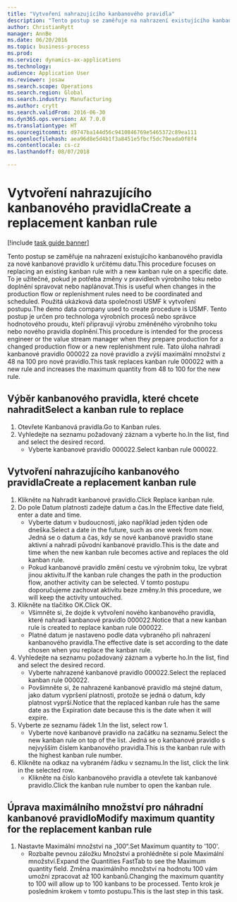 ```yaml
--- 
title: "Vytvoření nahrazujícího kanbanového pravidla"
description: "Tento postup se zaměřuje na nahrazení existujícího kanbanového pravidla za nové kanbanové pravidlo k určitému datu."
author: ChristianRytt
manager: AnnBe
ms.date: 06/20/2016
ms.topic: business-process
ms.prod: 
ms.service: dynamics-ax-applications
ms.technology: 
audience: Application User
ms.reviewer: josaw
ms.search.scope: Operations
ms.search.region: Global
ms.search.industry: Manufacturing
ms.author: crytt
ms.search.validFrom: 2016-06-30
ms.dyn365.ops.version: AX 7.0.0
ms.translationtype: HT
ms.sourcegitcommit: d9747ba144d56c9410846769e5465372c89ea111
ms.openlocfilehash: aea96d8e5d4b1f3a8451e5fbcf5dc70eada0f8f4
ms.contentlocale: cs-cz
ms.lasthandoff: 08/07/2018

---
```

# <a name="create-a-replacement-kanban-rule"></a><span data-ttu-id="a7ec2-103">Vytvoření nahrazujícího kanbanového pravidla</span><span class="sxs-lookup"><span data-stu-id="a7ec2-103">Create a replacement kanban rule</span></span>

[!include [task guide banner](../../includes/task-guide-banner.md)]

<span data-ttu-id="a7ec2-104">Tento postup se zaměřuje na nahrazení existujícího kanbanového pravidla za nové kanbanové pravidlo k určitému datu.</span><span class="sxs-lookup"><span data-stu-id="a7ec2-104">This procedure focuses on replacing an existing kanban rule with a new kanban rule on a specific date.</span></span> <span data-ttu-id="a7ec2-105">To je užitečné, pokud je potřeba změny v pravidlech výrobního toku nebo doplnění spravovat nebo naplánovat.</span><span class="sxs-lookup"><span data-stu-id="a7ec2-105">This is useful when changes in the production flow or replenishment rules need to be coordinated and scheduled.</span></span> <span data-ttu-id="a7ec2-106">Použitá ukázková data společnosti USMF k vytvoření postupu.</span><span class="sxs-lookup"><span data-stu-id="a7ec2-106">The demo data company used to create procedure is USMF.</span></span> <span data-ttu-id="a7ec2-107">Tento postup je určen pro technologa výrobních procesů nebo správce hodnotového proudu, kteří připravují výrobu změněného výrobního toku nebo nového pravidla doplnění.</span><span class="sxs-lookup"><span data-stu-id="a7ec2-107">This procedure is intended for the process engineer or the value stream manager when they prepare production for a changed production flow or a new replenishment rule.</span></span> <span data-ttu-id="a7ec2-108">Tato úloha nahradí kanbanové pravidlo 000022 za nové pravidlo a zvýší maximální množství z 48 na 100 pro nové pravidlo.</span><span class="sxs-lookup"><span data-stu-id="a7ec2-108">This task replaces kanban rule 000022 with a new rule and increases the maximum quantity from 48 to 100 for the new rule.</span></span>


## <a name="select-a-kanban-rule-to-replace"></a><span data-ttu-id="a7ec2-109">Výběr kanbanového pravidla, které chcete nahradit</span><span class="sxs-lookup"><span data-stu-id="a7ec2-109">Select a kanban rule to replace</span></span>
1. <span data-ttu-id="a7ec2-110">Otevřete Kanbanová pravidla.</span><span class="sxs-lookup"><span data-stu-id="a7ec2-110">Go to Kanban rules.</span></span>
2. <span data-ttu-id="a7ec2-111">Vyhledejte na seznamu požadovaný záznam a vyberte ho.</span><span class="sxs-lookup"><span data-stu-id="a7ec2-111">In the list, find and select the desired record.</span></span>
    * <span data-ttu-id="a7ec2-112">Vyberte kanbanové pravidlo 000022.</span><span class="sxs-lookup"><span data-stu-id="a7ec2-112">Select kanban rule 000022.</span></span>  

## <a name="create-a-replacement-kanban-rule"></a><span data-ttu-id="a7ec2-113">Vytvoření nahrazujícího kanbanového pravidla</span><span class="sxs-lookup"><span data-stu-id="a7ec2-113">Create a replacement kanban rule</span></span>
1. <span data-ttu-id="a7ec2-114">Klikněte na Nahradit kanbanové pravidlo.</span><span class="sxs-lookup"><span data-stu-id="a7ec2-114">Click Replace kanban rule.</span></span>
2. <span data-ttu-id="a7ec2-115">Do pole Datum platnosti zadejte datum a čas.</span><span class="sxs-lookup"><span data-stu-id="a7ec2-115">In the Effective date field, enter a date and time.</span></span>
    * <span data-ttu-id="a7ec2-116">Vyberte datum v budoucnosti, jako například jeden týden ode dneška.</span><span class="sxs-lookup"><span data-stu-id="a7ec2-116">Select a date in the future, such as one week from now.</span></span> <span data-ttu-id="a7ec2-117">Jedná se o datum a čas, kdy se nové kanbanové pravidlo stane aktivní a nahradí původní kanbanové pravidlo.</span><span class="sxs-lookup"><span data-stu-id="a7ec2-117">This is the date and time when the new kanban rule becomes active and replaces the old kanban rule.</span></span>  
    * <span data-ttu-id="a7ec2-118">Pokud kanbanové pravidlo změní cestu ve výrobním toku, lze vybrat jinou aktivitu.</span><span class="sxs-lookup"><span data-stu-id="a7ec2-118">If the kanban rule changes the path in the production flow,  another activity can be selected.</span></span>  <span data-ttu-id="a7ec2-119">V tomto postupu doporučujeme zachovat aktivitu beze změny.</span><span class="sxs-lookup"><span data-stu-id="a7ec2-119">In this procedure, we will keep the activity untouched.</span></span>  
3. <span data-ttu-id="a7ec2-120">Klikněte na tlačítko OK.</span><span class="sxs-lookup"><span data-stu-id="a7ec2-120">Click OK.</span></span>
    * <span data-ttu-id="a7ec2-121">Všimněte si, že dojde k vytvoření nového kanbanového pravidla, které nahradí kanbanové pravidlo 000022.</span><span class="sxs-lookup"><span data-stu-id="a7ec2-121">Notice that a new kanban rule is created to replace kanban rule 000022.</span></span>  
    * <span data-ttu-id="a7ec2-122">Platné datum je nastaveno podle data vybraného při nahrazení kanbanového pravidla.</span><span class="sxs-lookup"><span data-stu-id="a7ec2-122">The effective date is set according to the date chosen when you replace the kanban rule.</span></span>  
4. <span data-ttu-id="a7ec2-123">Vyhledejte na seznamu požadovaný záznam a vyberte ho.</span><span class="sxs-lookup"><span data-stu-id="a7ec2-123">In the list, find and select the desired record.</span></span>
    * <span data-ttu-id="a7ec2-124">Vyberte nahrazené kanbanové pravidlo 000022.</span><span class="sxs-lookup"><span data-stu-id="a7ec2-124">Select the replaced kanban rule 000022.</span></span>  
    * <span data-ttu-id="a7ec2-125">Povšimněte si, že nahrazené kanbanové pravidlo má stejné datum, jako datum vypršení platnosti, protože se jedná o datum, kdy platnost vyprší.</span><span class="sxs-lookup"><span data-stu-id="a7ec2-125">Notice that the replaced kanban rule has the same date as the Expiration date because this is the date when it will expire.</span></span>  
5. <span data-ttu-id="a7ec2-126">Vyberte ze seznamu řádek 1.</span><span class="sxs-lookup"><span data-stu-id="a7ec2-126">In the list, select row 1.</span></span>
    * <span data-ttu-id="a7ec2-127">Vyberte nové kanbanové pravidlo na začátku na seznamu.</span><span class="sxs-lookup"><span data-stu-id="a7ec2-127">Select the new kanban rule on top of the list.</span></span> <span data-ttu-id="a7ec2-128">Jedná se o kanbanové pravidlo s nejvyšším číslem kanbanového pravidla.</span><span class="sxs-lookup"><span data-stu-id="a7ec2-128">This is the kanban rule with the highest kanban rule number.</span></span>  
6. <span data-ttu-id="a7ec2-129">Klikněte na odkaz na vybraném řádku v seznamu.</span><span class="sxs-lookup"><span data-stu-id="a7ec2-129">In the list, click the link in the selected row.</span></span>
    * <span data-ttu-id="a7ec2-130">Klikněte na číslo kanbanového pravidla a otevřete tak kanbanové pravidlo.</span><span class="sxs-lookup"><span data-stu-id="a7ec2-130">Click the kanban rule number to open the kanban rule.</span></span>  

## <a name="modify-maximum-quantity-for-the-replacement-kanban-rule"></a><span data-ttu-id="a7ec2-131">Úprava maximálního množství pro náhradní kanbanové pravidlo</span><span class="sxs-lookup"><span data-stu-id="a7ec2-131">Modify maximum quantity for the replacement kanban rule</span></span>
1. <span data-ttu-id="a7ec2-132">Nastavte Maximální množství na „100“.</span><span class="sxs-lookup"><span data-stu-id="a7ec2-132">Set Maximum quantity to '100'.</span></span>
    * <span data-ttu-id="a7ec2-133">Rozbalte pevnou záložku Množství a prohlédněte si pole Maximální množství.</span><span class="sxs-lookup"><span data-stu-id="a7ec2-133">Expand the Quantities FastTab to see the Maximum quantity field.</span></span> <span data-ttu-id="a7ec2-134">Změna maximálního množství na hodnotu 100 vám umožní zpracovat až 100 kanbanů.</span><span class="sxs-lookup"><span data-stu-id="a7ec2-134">Changing the maximum quantity to 100 will allow up to 100 kanbans to be processed.</span></span>    <span data-ttu-id="a7ec2-135">Tento krok je posledním krokem v tomto postupu.</span><span class="sxs-lookup"><span data-stu-id="a7ec2-135">This is the last step in this task.</span></span>  


